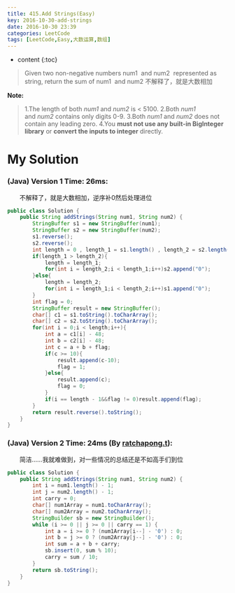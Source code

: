 ```yaml
---
title: 415.Add Strings(Easy)
key: 2016-10-30-add-strings
date: 2016-10-30 23:39
categories: LeetCode
tags: [LeetCode,Easy,大数运算,数组]
---
```


* content
{:toc}


>Given two non-negative numbers num1
 and num2
 represented as string, return the sum of num1
 and num2
不解释了，就是大数相加

**Note:**
>1.The length of both *num1* and *num2* is < 5100.
2.Both *num1* and *num2* contains only digits 0-9.
3.Both *num1* and *num2* does not contain any leading zero.
4.You **must not use any built-in BigInteger library** or **convert the inputs to integer** directly.

# My Solution
### (Java) Version 1  Time: 26ms:
　　不解释了，就是大数相加，逆序补0然后处理进位
```java
public class Solution {
    public String addStrings(String num1, String num2) {
        StringBuffer s1 = new StringBuffer(num1);
        StringBuffer s2 = new StringBuffer(num2);
        s1.reverse();
        s2.reverse();
        int length = 0 , length_1 = s1.length() , length_2 = s2.length();
        if(length_1 > length_2){
            length = length_1;
            for(int i = length_2;i < length_1;i++)s2.append("0");
        }else{
            length = length_2;
            for(int i = length_1;i < length_2;i++)s1.append("0");
        }
        int flag = 0;
        StringBuffer result = new StringBuffer();
        char[] c1 = s1.toString().toCharArray();
        char[] c2 = s2.toString().toCharArray();
        for(int i = 0;i < length;i++){
            int a = c1[i] - 48;
            int b = c2[i] - 48;
            int c = a + b + flag;
            if(c >= 10){
                result.append(c-10);
                flag = 1;
            }else{
                result.append(c);
                flag = 0;
            }
            if(i == length - 1&&flag != 0)result.append(flag);
        }
        return result.reverse().toString();
    }
}
```
### (Java) Version 2  Time: 24ms (By [ratchapong.t](https://discuss.leetcode.com/user/ratchapong-t)):
　　简洁……我就难做到，对一些情况的总结还是不如高手们到位
```java
public class Solution {
    public String addStrings(String num1, String num2) {
        int i = num1.length() - 1;
        int j = num2.length() - 1;
        int carry = 0;
        char[] num1Array = num1.toCharArray();
        char[] num2Array = num2.toCharArray();
        StringBuilder sb = new StringBuilder();
        while (i >= 0 || j >= 0 || carry == 1) {
            int a = i >= 0 ? (num1Array[i--] - '0') : 0;
            int b = j >= 0 ? (num2Array[j--] - '0') : 0;
            int sum = a + b + carry;
            sb.insert(0, sum % 10);
            carry = sum / 10;
        }
        return sb.toString();
    }
}
```
